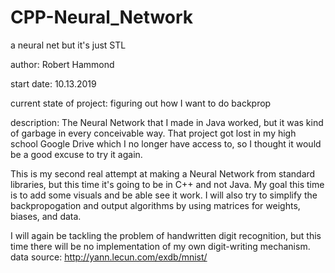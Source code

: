 # CPP-Neural_Network
a neural net but it's just STL

author:  Robert Hammond

start date:    10.13.2019 

current state of project: figuring out how I want to do backprop

description:
The Neural Network that I made in Java worked, but it was kind of garbage in every
conceivable way. That project got lost in my high school Google Drive which I no
longer have access to, so I thought it would be a good excuse to try it again.

This is my second real attempt at making a Neural Network from standard libraries,
but this time it's going to be in C++ and not Java. My goal this time is to add some
visuals and be able see it work. I will also try to simplify the backpropogation and
output algorithms by using matrices for weights, biases, and data.

I will again be tackling the problem of handwritten digit recognition, but this time
there will be no implementation of my own digit-writing mechanism.
data source: http://yann.lecun.com/exdb/mnist/
